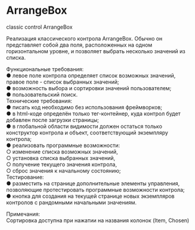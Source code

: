# ArrangeBox
classic control ArrangeBox

Реализация классического контрола ArrangeBox. Обычно он представляет собой
два поля, расположенных на одном горизонтальном уровне, и позволяет выбрать
несколько значений из списка.  

Функциональные требования:  
● левое поле контрола определяет список возможных значений, правое поле -
список выбранных значений;  
● возможность выбора и сортировки значений пользователем;  
● пользовательский поиск.  
Технические требования:  
● писать код необходимо без использования фреймворков;  
● в html-коде определён только тег-контейнер, куда контрол будет добавлен после
загрузки страницы;  
● в глобальной области видимости должен остаться только конструктор контрола
и объект, соответствующий экземпляру контрола;  
● реализовать программные возможности:  
○ изменение списка возможных значений,  
○ установка списка выбранных значений,  
○ получение текущего значения контрола,  
○ сброс значения к начальному состоянию;  
Тестирование:  
● разместить на странице дополнительные элементы управления, позволяющие
протестировать программные возможности контрола;  
● кнопка для создания на текущей странице новых экземпляров контролов с
рандомными начальными значениям.  

Примечания:  
Сортировка доступна при нажатии на названия колонок (Item, Chosen)  
